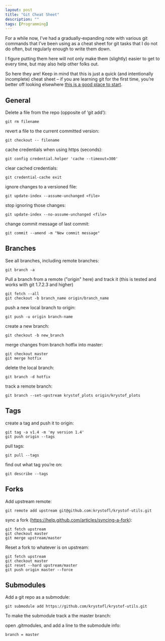 ```yaml
---
layout: post
title: "Git Cheat Sheet"
description: ""
tags: [Programming]
---
```



For a while now, I’ve had a gradually-expanding note with various git commands
that I’ve been using as a cheat sheet for git tasks that I do not do often,
but regularly enough to write them down.

I figure putting them here will not only make them (slightly) easier
to get to every time, but may also help other folks out.

So here they are! Keep in mind that this is just a quick
(and intentionally incomplete) cheat sheet –
if you are learning git for the first time,
you’re better off looking elsewhere
[this is a good place to start](https://try.github.io/levels/1/challenges/1).


<!--more-->


## General

Delete a file from the repo (opposite of ‘git add’):

    git rm filename


revert a file to the current committed version:

    git checkout -- filename


cache credentials when using https (seconds):

    git config credential.helper 'cache --timeout=300'


clear cached credentials:

    git credential-cache exit


ignore changes to a versioned file:

    git update-index --assume-unchanged <file>


stop ignoring those changes:

    git update-index --no-assume-unchanged <file>


change commit message of last commit:

    git commit --amend -m "New commit message"



## Branches

See all branches, including remote branches:

    git branch -a


Pull a branch from a remote ("origin" here) and track it
(this is tested and works with git 1.7.2.3 and higher)

    git fetch --all
    git checkout -b branch_name origin/branch_name


push a new local branch to origin:

    git push -u origin branch-name


create a new branch:

    git checkout -b new_branch


merge changes from branch hotfix into master:

    git checkout master
    git merge hotfix


delete the local branch:

    git branch -d hotfix


track a remote branch:

    git branch --set-upstream krystof_plots origin/krystof_plots



## Tags

create a tag and push it to origin:

    git tag -a v1.4 -m 'my version 1.4'
    git push origin --tags


pull tags:

    git pull --tags


find out what tag you’re on:

    git describe --tags



## Forks

Add upstream remote:

    git remote add upstream git@github.com:krystofl/krystof-utils.git


sync a fork (https://help.github.com/articles/syncing-a-fork):

    git fetch upstream
    git checkout master
    git merge upstream/master


Reset a fork to whatever is on upstream:

    git fetch upstream
    git checkout master
    git reset --hard upstream/master
    git push origin master --force


## Submodules

Add a git repo as a submodule:

    git submodule add https://github.com/krystofl/krystof-utils.git


To make the submodule track a the master branch:

open .gitmodules, and add a line to the submodule info:

    branch = master
